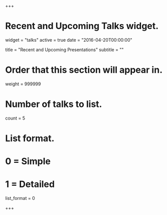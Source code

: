 +++
# Recent and Upcoming Talks widget.
widget = "talks"
active = true
date = "2016-04-20T00:00:00"

title = "Recent and Upcoming Presentations"
subtitle = ""

# Order that this section will appear in.
weight = 999999

# Number of talks to list.
count = 5

# List format.
#   0 = Simple
#   1 = Detailed
list_format = 0

+++


